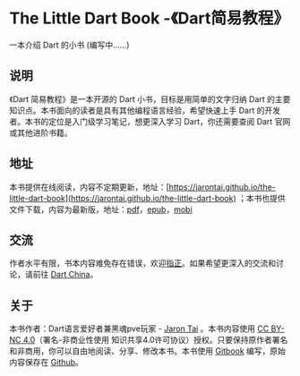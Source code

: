 # The Little Dart Book -《Dart简易教程》

一本介绍 Dart 的小书 \(编写中......\)

## 说明

《Dart 简易教程》是一本开源的 Dart 小书，目标是用简单的文字归纳 Dart 的主要知识点。本书面向的读者是具有其他编程语言经验，希望快速上手 Dart 的开发者。本书的定位是入门级学习笔记，想更深入学习 Dart，你还需要查阅 Dart 官网或其他进阶书籍。

## 地址

本书提供在线阅读，内容不定期更新，地址：[https://jarontai.github.io/the-little-dart-book](https://jarontai.github.io/the-little-dart-book) ；本书也提供文件下载，内容为最新版，地址：[pdf](https://www.gitbook.com/download/pdf/book/jarontai/the-little-dart-book)，[epub](https://www.gitbook.com/download/epub/book/jarontai/the-little-dart-book)，[mobi](https://www.gitbook.com/download/mobi/book/jarontai/the-little-dart-book)

## 交流

作者水平有限，书本内容难免存在错误，欢迎[指正](https://github.com/jarontai/the-little-dart-book/issues/new)。如果希望更深入的交流和讨论，请前往 [Dart China](http://www.dart-china.org/)。

## 关于

本书作者：Dart语言爱好者兼黑魂pve玩家 - [Jaron Tai](https://github.com/jarontai) 。本书内容使用 [CC BY-NC 4.0](http://creativecommons.org/licenses/by-nc/4.0/)（署名-非商业性使用 知识共享4.0许可协议）授权。只要保持原作者署名和非商用，你可以自由地阅读、分享、修改本书。本书使用 [Gitbook](https://www.gitbook.com/) 编写，原始内容保存在 [Github](https://github.com/jarontai/the-little-dart-book)。


